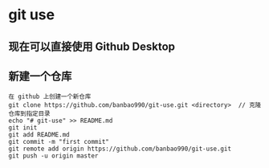 # git use
## 现在可以直接使用 Github Desktop
## 新建一个仓库
    在 github 上创建一个新仓库
    git clone https://github.com/banbao990/git-use.git <directory>  // 克隆仓库到指定目录
    echo "# git-use" >> README.md
    git init
    git add README.md
    git commit -m "first commit"
    git remote add origin https://github.com/banbao990/git-use.git
    git push -u origin master

